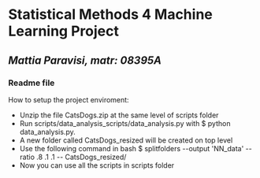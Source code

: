 # Statistical Methods 4 Machine Learning Project
## _Mattia Paravisi, matr: 08395A_
### Readme file

How to setup the project enviroment:
- Unzip the file CatsDogs.zip at the same level of scripts folder
- Run scripts/data\_analysis\_scripts/data\_analysis.py with $ python data\_analysis.py.
- A new folder called CatsDogs_resized will be created on top level
- Use the following command in bash $ splitfolders --output 'NN\_data' --ratio .8 .1 .1 -- CatsDogs\_resized/
- Now you can use all the scripts in scripts folder
